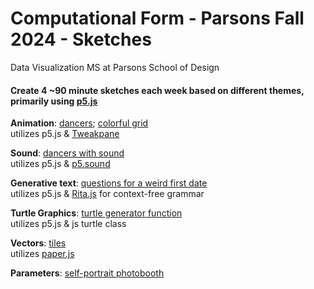 # Computational Form - Parsons Fall 2024 - Sketches

Data Visualization MS at Parsons School of Design

#### Create 4 ~90 minute sketches each week based on different themes, primarily using [p5.js](https://p5js.org/)

**Animation**: [dancers](https://oliviakasmin.github.io/Comp_Form_Parsons_FA24/week_9_animation/dancing/); [colorful grid](https://oliviakasmin.github.io/Comp_Form_Parsons_FA24/week_9_animation/cross_hatch/)
<br>
utilizes p5.js & [Tweakpane](https://tweakpane.github.io/docs/getting-started/)

**Sound**: [dancers with sound](https://oliviakasmin.github.io/Comp_Form_Parsons_FA24/week_10_sound/dancing_with_sound/)
<br>
utilizes p5.js & [p5.sound](https://p5js.org/reference/p5.sound/)

**Generative text**: [questions for a weird first date](https://oliviakasmin.github.io/Comp_Form_Parsons_FA24/week_11_text/questions/)
<br>
utilizes p5.js & [Rita.js](https://rednoise.org/rita/) for context-free grammar

**Turtle Graphics**: [turtle generator function](https://oliviakasmin.github.io/Comp_Form_Parsons_FA24/week_8_turtle/turtle_generator/)
<br>
utilizes p5.js & js turtle class

**Vectors**: [tiles](https://oliviakasmin.github.io/Comp_Form_Parsons_FA24/week_7_vectors/tiles/)
<br>
utilizes [paper.js](http://paperjs.org/)

**Parameters**: [self-portrait photobooth](https://oliviakasmin.github.io/Comp_Form_Parsons_FA24/week_4_parameters/face/)

